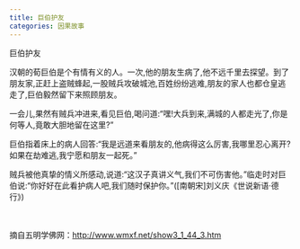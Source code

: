 ```yaml
---
title: 巨伯护友
categories: 因果故事
---
```



	   
巨伯护友

汉朝的荀巨伯是个有情有义的人。一次,他的朋友生病了,他不远千里去探望。到了朋友家,正赶上盗贼蜂起,一股贼兵攻破城池,百姓纷纷逃难,朋友的家人也都仓皇逃走了,巨伯毅然留下来照顾朋友。

一会儿,果然有贼兵冲进来,看见巨伯,喝问道:“嘿!大兵到来,满城的人都走光了,你是何等人,竟敢大胆地留在这里?”

巨伯指着床上的病人回答:“我是远道来看朋友的,他病得这么厉害,我哪里忍心离开?如果在劫难逃,我宁愿和朋友一起死。”

贼兵被他真挚的情义所感动,说道:“这汉子真讲义气,我们不可伤害他。”临走时对巨伯说:“你好好在此看护病人吧,我们随时保护你。”([南朝宋]刘义庆《世说新语·德行》)

　 　

摘自五明学佛网：http://www.wmxf.net/show3_1_44_3.htm